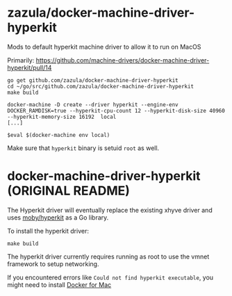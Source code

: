 # zazula/docker-machine-driver-hyperkit

Mods to default hyperkit machine driver to allow it to run on MacOS

Primarily: https://github.com/machine-drivers/docker-machine-driver-hyperkit/pull/14

```brew install golang dep
go get github.com/zazula/docker-machine-driver-hyperkit
cd ~/go/src/github.com/zazula/docker-machine-driver-hyperkit
make build

docker-machine -D create --driver hyperkit --engine-env DOCKER_RAMDISK=true --hyperkit-cpu-count 12 --hyperkit-disk-size 40960 --hyperkit-memory-size 16192  local
[...]

$eval $(docker-machine env local)
```

Make sure that `hyperkit` binary is setuid `root` as well.

# docker-machine-driver-hyperkit (ORIGINAL README)

The Hyperkit driver will eventually replace the existing xhyve driver and uses [moby/hyperkit](http://github.com/moby/hyperkit) as a Go library.

To install the hyperkit driver:

```shell
make build
```

The hyperkit driver currently requires running as root to use the vmnet framework to setup networking.

If you encountered errors like `Could not find hyperkit executable`, you might need to install [Docker for Mac](https://store.docker.com/editions/community/docker-ce-desktop-mac)
